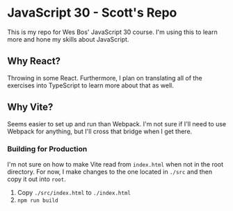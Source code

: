﻿# JavaScript 30 - Scott's Repo
This is my repo for Wes Bos' JavaScript 30 course. I'm using this to learn more and hone my skills about JavaScript.

## Why React?
Throwing in some React. Furthermore, I plan on translating all of the exercises into TypeScript to learn more about that as well.

## Why Vite?
Seems easier to set up and run than Webpack. I'm not sure if I'll need to use Webpack for anything, but I'll cross that bridge when I get there.

### Building for Production
I'm not sure on how to make Vite read from ```index.html``` when not in the root directory. For now, I make changes to the one located in ```./src``` and then copy it out into ```root```.

1. Copy ```./src/index.html``` to ```./index.html```
2. ```npm run build```